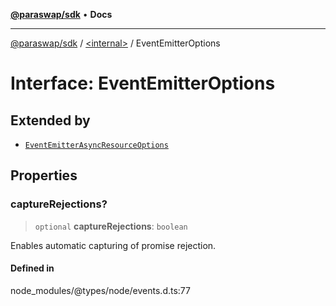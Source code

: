 [**@paraswap/sdk**](../../README.md) • **Docs**

***

[@paraswap/sdk](../../globals.md) / [\<internal\>](../README.md) / EventEmitterOptions

# Interface: EventEmitterOptions

## Extended by

- [`EventEmitterAsyncResourceOptions`](../namespaces/EventEmitter/interfaces/EventEmitterAsyncResourceOptions.md)

## Properties

### captureRejections?

> `optional` **captureRejections**: `boolean`

Enables automatic capturing of promise rejection.

#### Defined in

node\_modules/@types/node/events.d.ts:77
